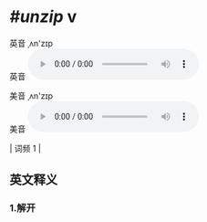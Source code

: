 # ***\#unzip*** v
英音 ˌʌn'zɪp  
英音
<audio src="./media/unzip1.aac" controls="controls"></audio>

美音 ˌʌn'zɪp  
美音
<audio src="./media/unzip2.aac" controls="controls"></audio>



| 词频 1 |  

英文释义
---
### 1.**解开**  


